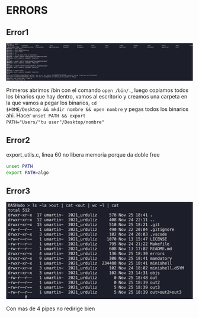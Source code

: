 # __ERRORS__

## __Error1__

![img](images/error_1.png)

Primeros abrimos /bin con el comando <code>open /bin/.</code>, luego copiamos todos los binarios que hay dentro, vamos al escritorio y creamos una carpeta en la que vamos a pegar los binarios, <code>cd $HOME/Desktop && mkdir nombre && open nombre</code> y pegas todos los binarios ahi. Hacer <code>unset PATH && export PATH="Users/"tu user"/Desktop/nombre"</code>

## __Error2__

export_utils.c, linea 60 no libera memoria porque  da doble free

<code></code>
```bash
unset PATH
export PATH=algo
``` 

## __Error3__

![img](images/error2.png)

Con mas de 4 pipes no redirige bien
